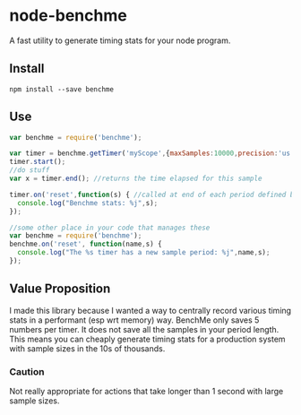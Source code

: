 # node-benchme

A fast utility to generate timing stats for your node program.

## Install

```
npm install --save benchme
```

## Use

```javascript
var benchme = require('benchme');

var timer = benchme.getTimer('myScope',{maxSamples:10000,precision:'us'});
timer.start();
//do stuff
var x = timer.end(); //returns the time elapsed for this sample

timer.on('reset',function(s) { //called at end of each period defined by maxSamples
  console.log("Benchme stats: %j",s);
});

//some other place in your code that manages these
var benchme = require('benchme');
benchme.on('reset', function(name,s) {
  console.log("The %s timer has a new sample period: %j",name,s);
});
```

## Value Proposition

I made this library because I wanted a way to centrally record various timing stats in a performant (esp wrt memory) way.  BenchMe only saves 5 numbers per timer.  It does not save all the samples in your period length.  This means you can cheaply generate timing stats for a production system with sample sizes in the 10s of thousands.

### Caution 

Not really appropriate for actions that take longer than 1 second with large sample sizes.
